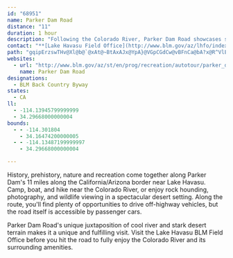 ```yaml
---
id: "68951"
name: Parker Dam Road
distance: "11"
duration: 1 hour
description: "Following the Colorado River, Parker Dam Road showcases scenery, history, and recreation in one of the West's most impressive places."
contact: "**[Lake Havasu Field Office](http://www.blm.gov/az/lhfo/index.htm)**   \r\n928-505-1200  \r\nFax: 928-505-1208  \r\n"
path: "gqipErzswTHv@Xl@b@`@xAt@~BtAxAJx@YpA}@VGpCGdCw@vBFnCa@bA?x@R^VlEfFdAd@vAHjKu@pEqAvPuHlFm@jW}AlKa@fFg@bAWdDgB`EeAxBaB|O}AtA[xBeA|BM~D?rB]pBm@jCgB`A?t@XtArAvA~BxAbIvElLrCvM@rA_@~ADvBPl@~AxC^dAOlDX|KyB~g@S~A_AhEmB|HcF~Z}@zLAlAN~Ad@~BbArCtL|NfKhLnMxKvCtBdA^`ANtACvASfAYlBmAxC}Dh@[h@Qf@?`AV^j@^~@r@|CxInY\\p@t@r@nErCt@^t@?b@WZ_@NeAbA{Dr@gAvBqAtAUnBRxBr@xOhNb[~c@rNdRnFrKzBfDzKnNbUn[lFfJvZnk@`p@~|@lC~DfJtO|U|a@pDbGt@|@d@^bB`@|RjB~BEhAw@vCgGhAaAx@SnCSb@OxByAx@UnMIt@XZZv@xAbAlDpAlBjEhC|ArA|ErKzQ~b@~J|TpBdFjBnDtItL`AlBjH`QtAjEp@lDvOht@b@xBNnBO~CqEzRQnAIrBDhBd@tDfBfMV~@`@n@tNtOp@xAV~@|Fts@n@rDrBdHP`A^fIL`Oh@`DpHpQrArC~A|BlAxAbSvQt@jA`Jb\\"
websites:
  - url: "http://www.blm.gov/az/st/en/prog/recreation/autotour/parker_dam.html"
    name: Parker Dam Road
designations:
  - BLM Back Country Byway
states:
  - CA
ll:
  - -114.13945799999999
  - 34.29668000000004
bounds:
  - - -114.301804
    - 34.16474200000005
  - - -114.13487199999997
    - 34.29668000000004

---
```


<p>History, prehistory, nature and recreation come together along Parker Dam's 11 miles along the California/Arizona border near Lake Havasu.  Camp, boat, and hike near the Colorado River, or enjoy rock hounding, photography, and wildlife viewing in a spectacular desert setting.  Along the route, you'll find plenty of opportunities to drive off-highway vehicles, but the road itself is accessible by passenger cars.</p>

<p>Parker Dam Road's unique juxtaposition of cool river and stark desert terrain makes it a unique and fulfilling visit.  Visit the Lake Havasu BLM Field Office before you hit the road to fully enjoy the Colorado River and its surrounding amenities.</p>
